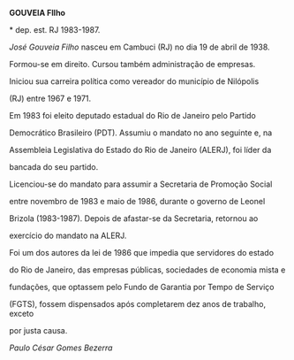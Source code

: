 **GOUVEIA FIlho**



\* dep. est. RJ 1983-1987.



*José Gouveia Filho* nasceu em Cambuci (RJ) no dia 19 de abril de 1938.



Formou-se em direito. Cursou também administração de empresas.



Iniciou sua carreira política como vereador do município de Nilópolis

(RJ) entre 1967 e 1971.



Em 1983 foi eleito deputado estadual do Rio de Janeiro pelo Partido

Democrático Brasileiro (PDT). Assumiu o mandato no ano seguinte e, na

Assembleia Legislativa do Estado do Rio de Janeiro (ALERJ), foi líder da

bancada do seu partido.



Licenciou-se do mandato para assumir a Secretaria de Promoção Social

entre novembro de 1983 e maio de 1986, durante o governo de Leonel

Brizola (1983-1987). Depois de afastar-se da Secretaria, retornou ao

exercício do mandato na ALERJ.



Foi um dos autores da lei de 1986 que impedia que servidores do estado

do Rio de Janeiro, das empresas públicas, sociedades de economia mista e

fundações, que optassem pelo Fundo de Garantia por Tempo de Serviço

(FGTS), fossem dispensados após completarem dez anos de trabalho, exceto

por justa causa.



*Paulo César Gomes Bezerra*



